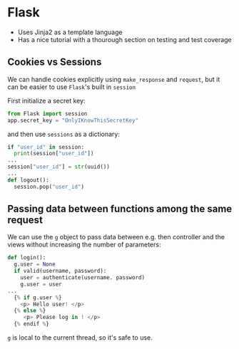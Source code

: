 # Flask

- Uses Jinja2 as a template language
- Has a nice tutorial with a thourough section on testing and test coverage

## Cookies vs Sessions

We can handle cookies explicitly using `make_response` and `request`, but it can be easier to use `Flask`'s built in `session`

First initialize a secret key:
```python
from Flask import session
app.secret_key = "OnlyIKnowThisSecretKey"
```

and then use `sessions` as a dictionary:

```python
if "user_id" in session:
  print(session["user_id"])
...
session["user_id"] = str(uuid())
...
def logout():
  session.pop("user_id")
```

## Passing data between functions among the same request

We can use the `g` object to pass data between e.g. then controller and the views without increasing the number of parameters:

```python
def login():
  g.user = None
  if valid(username, password):
    user = authenticate(username. password)
    g.user = user
...
  {% if g.user %}
    <p> Hello user! </p>
  {% else %}
     <p> Please log in ! </p>
  {% endif %}
```

`g` is local to the current thread, so it's safe to use.
